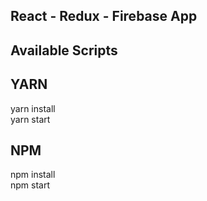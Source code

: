 ## React - Redux - Firebase App

## Available Scripts

## YARN
yarn install <br>
yarn start <br>

## NPM
npm install <br>
npm start
